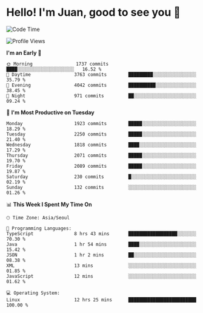 # Hello! I'm Juan, good to see you 👋

<!--
**Y-k-Y/Y-k-Y** is a ✨ _special_ ✨ repository because its `README.md` (this file) appears on your GitHub profile.

Here are some ideas to get you started:

- 🔭 I’m currently working on ...
- 🌱 I’m currently learning ...
- 👯 I’m looking to collaborate on ...
- 🤔 I’m looking for help with ...
- 💬 Ask me about ...
- 📫 How to reach me: ...
- 😄 Pronouns: ...
- ⚡ Fun fact: ...
-->
<!--
![Profile views](https://gpvc.arturio.dev/Y-k-Y)

[![Omid Nikrah StackOverflow](https://github-readme-stackoverflow.vercel.app/?userID=9517076)](https://stackoverflow.com/users/9517076/i-have-10-fingers)
-->

<!--START_SECTION:waka-->
![Code Time](http://img.shields.io/badge/Code%20Time-1%2C712%20hrs%2021%20mins-blue)

![Profile Views](http://img.shields.io/badge/Profile%20Views-0-blue)

**I'm an Early 🐤** 

```text
🌞 Morning                1737 commits        ████░░░░░░░░░░░░░░░░░░░░░   16.52 % 
🌆 Daytime                3763 commits        █████████░░░░░░░░░░░░░░░░   35.79 % 
🌃 Evening                4042 commits        ██████████░░░░░░░░░░░░░░░   38.45 % 
🌙 Night                  971 commits         ██░░░░░░░░░░░░░░░░░░░░░░░   09.24 % 
```
📅 **I'm Most Productive on Tuesday** 

```text
Monday                   1923 commits        █████░░░░░░░░░░░░░░░░░░░░   18.29 % 
Tuesday                  2250 commits        █████░░░░░░░░░░░░░░░░░░░░   21.40 % 
Wednesday                1818 commits        ████░░░░░░░░░░░░░░░░░░░░░   17.29 % 
Thursday                 2071 commits        █████░░░░░░░░░░░░░░░░░░░░   19.70 % 
Friday                   2089 commits        █████░░░░░░░░░░░░░░░░░░░░   19.87 % 
Saturday                 230 commits         █░░░░░░░░░░░░░░░░░░░░░░░░   02.19 % 
Sunday                   132 commits         ░░░░░░░░░░░░░░░░░░░░░░░░░   01.26 % 
```


📊 **This Week I Spent My Time On** 

```text
🕑︎ Time Zone: Asia/Seoul

💬 Programming Languages: 
TypeScript               8 hrs 43 mins       ██████████████████░░░░░░░   70.30 % 
Java                     1 hr 54 mins        ████░░░░░░░░░░░░░░░░░░░░░   15.42 % 
JSON                     1 hr 2 mins         ██░░░░░░░░░░░░░░░░░░░░░░░   08.38 % 
XML                      13 mins             ░░░░░░░░░░░░░░░░░░░░░░░░░   01.85 % 
JavaScript               12 mins             ░░░░░░░░░░░░░░░░░░░░░░░░░   01.62 % 

💻 Operating System: 
Linux                    12 hrs 25 mins      █████████████████████████   100.00 % 
```


<!--END_SECTION:waka-->
